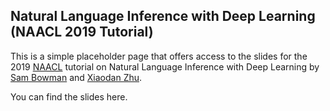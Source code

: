 ## Natural Language Inference with Deep Learning (NAACL 2019 Tutorial)

This is a simple placeholder page that offers access to the slides for the 2019 [NAACL](https://naacl2019.org) tutorial on Natural Language Inference with Deep Learning by [Sam Bowman](https://www.nyu.edu/projects/bowman/) and [Xiaodan Zhu](http://www.xiaodanzhu.com/). 

You can find the slides here.
